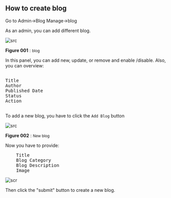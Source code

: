 ## How to create blog

Go to Admin->Blog Manage->blog

As an admin, you can add different blog.

![src](/assets/lms/blog-list.png)

**Figure 001** : <small>blog</small>

In this panel, you can add new, update, or remove and enable /disable. Also, you can overview:

<pre>

Title
Author
Published Date
Status
Action

</pre>

To add a new blog, you have to click the `Add Blog` button

![src](/assets/lms/add-blog.png)

**Figure 002** : <small>New blog</small>

Now you have to provide:

<pre>
    Title
    Blog Category
    Blog Description
    Image 
</pre>

![scr](/assets/lms/blog-form.png)

Then click the "submit" button to create a new blog.
